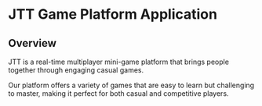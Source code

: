 # JTT Game Platform Application

## Overview

JTT is a real-time multiplayer mini-game platform that brings people together through engaging casual games.

Our platform offers a variety of games that are easy to learn but challenging to master, making it perfect for both casual and competitive players.